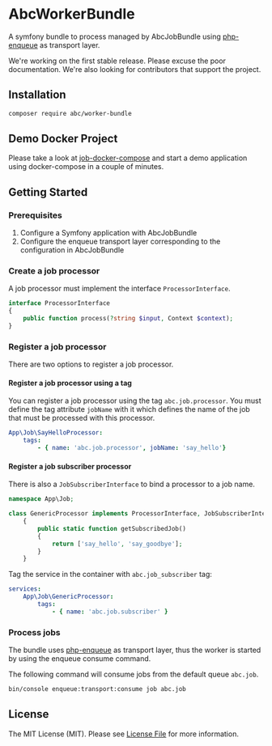 # AbcWorkerBundle

A symfony bundle to process managed by AbcJobBundle using [php-enqueue](https://github.com/php-enqueue/enqueue-dev) as transport layer.

We're working on the first stable release. Please excuse the poor documentation. We're also looking for contributors that support the project.

## Installation

```bash
composer require abc/worker-bundle
```

## Demo Docker Project

Please take a look at [job-docker-compose](https://gitlab.com/hasc/job-docker-compose) and start a demo application using docker-compose in a couple of minutes.

## Getting Started

### Prerequisites
1. Configure a Symfony application with AbcJobBundle
2. Configure the enqueue transport layer corresponding to the configuration in AbcJobBundle

### Create a job processor

A job processor must implement the interface `ProcessorInterface`.

```php
interface ProcessorInterface
{
    public function process(?string $input, Context $context);
}
```

### Register a job processor

There are two options to register a job processor.

#### Register a job processor using a tag

You can register a job processor using the tag `abc.job.processor`. You must define the tag attribute `jobName` with it which defines the name of the job that must be processed with this processor.

```yaml
App\Job\SayHelloProcessor:
    tags:
        - { name: 'abc.job.processor', jobName: 'say_hello'}
```

#### Register a job subscriber processor

There is also a `JobSubscriberInterface` to bind a processor to a job name.

```php
namespace App\Job;

class GenericProcessor implements ProcessorInterface, JobSubscriberInterface
    {
        public static function getSubscribedJob()
        {
            return ['say_hello', 'say_goodbye'];
        }
    }
```

Tag the service in the container with `abc.job_subscriber` tag:

```yaml
services:
    App\Job\GenericProcessor:
        tags:
            - { name: 'abc.job.subscriber' }
```

### Process jobs

The bundle uses [php-enqueue](https://github.com/php-enqueue/enqueue-dev) as transport layer, thus the worker is started by using the enqueue consume command.

The following command will consume jobs from the default queue `abc.job`.

```bash
bin/console enqueue:transport:consume job abc.job
```

## License

The MIT License (MIT). Please see [License File](./LICENSE) for more information.
